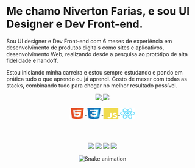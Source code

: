 # Me chamo Niverton Farias, e sou UI Designer e Dev Front-end.
 Sou UI designer e Dev Front-end com 6 meses de experiência em desenvolvimento de produtos digitais como sites e aplicativos, 
 desenvolvimento Web, realizando desde a pesquisa ao protótipo de alta fidelidade e handoff. 

Estou iniciando minha carreira e estou sempre estudando e pondo em prática tudo o que aprendo ou já aprendi. Gosto de mexer com todas as stacks, combinando tudo para chegar no melhor resultado possível.
<div align="center">
  <a href="https://github.com/nivertonfamorim">
  <img height="120em" src="https://github-readme-stats.vercel.app/api?username=nivertonfamorim&show_icons=true&theme=dark&include_all_commits=true&count_private=true"/>
  <img height="120em" src="https://github-readme-stats.vercel.app/api/top-langs/?username=nivertonfamorim&layout=compact&langs_count=7&theme=dark"/>
</div>
<div align="center" style="display: inline_block"><br>
  <img align="center" alt="niverton-HTML" height="30" width="40" src="https://raw.githubusercontent.com/devicons/devicon/master/icons/html5/html5-original.svg">
  <img align="center" alt="niverton-CSS" height="30" width="40" src="https://raw.githubusercontent.com/devicons/devicon/master/icons/css3/css3-original.svg">
  <img align="center" alt="niverton-Js" height="30" width="40" src="https://raw.githubusercontent.com/devicons/devicon/master/icons/javascript/javascript-plain.svg">
   <img align="center" alt="niverton-React" height="30" width="40" src="https://raw.githubusercontent.com/devicons/devicon/master/icons/react/react-original.svg">
  
  
</div>
  
<br><br>
<div align="center"> 
  <a href="https://instagram.com/niverton.amorim" target="_blank"><img src="https://img.shields.io/badge/-Instagram-%23E4405F?style=for-the-badge&logo=instagram&logoColor=white" target="_blank"></a>
 <a href="https://wa.me/5581981813459" target="_blank"><img src="https://img.shields.io/badge/WhatsApp-25D366?style=for-the-badge&logo=whatsapp&logoColor=white" target="_blank"></a> 
  <a href = "mailto:niverton.farias@gmail.com"><img src="https://img.shields.io/badge/-Gmail-%23333?style=for-the-badge&logo=gmail&logoColor=white" target="_blank"></a>
  <a href="https://www.linkedin.com/in/niverton-farias/" target="_blank"><img src="https://img.shields.io/badge/-LinkedIn-%230077B5?style=for-the-badge&logo=linkedin&logoColor=white" target="_blank"></a> 
 
![Snake animation](https://github.com/nivertonfamorim/nivertonfamorim/blob/output/github-contribution-grid-snake.svg)
  
</div>
